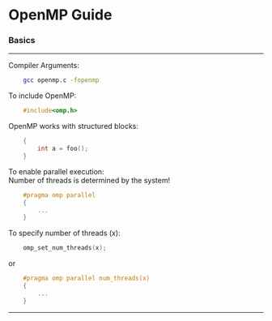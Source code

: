 # OpenMP Guide
### Basics
---

Compiler Arguments:
```bash
    gcc openmp.c -fopenmp
```

To include OpenMP:
```c
    #include<omp.h>
```

OpenMP works with structured blocks:
```c
    {
        int a = foo();
    }
```

To enable parallel execution:  
Number of threads is determined by the system!
```c
    #pragma omp parallel
    {
        ...
    }
```

To specify number of threads (x):
```c
    omp_set_num_threads(x);
```
or
```c
    #pragma omp parallel num_threads(x)
    {
        ...
    }
```
---
